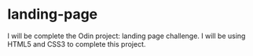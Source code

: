 # landing-page
I will be complete the Odin project: landing page challenge.
I will be using HTML5 and CSS3 to complete this project. 
